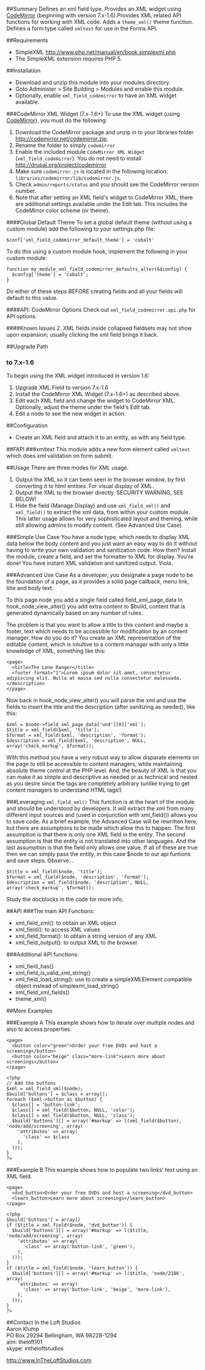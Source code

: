 ##Summary
Defines an xml field type. Provides an XML widget using [CodeMirror](http://codemirror.net/) (beginning with version 7.x-1.6).Provides XML related API functions for working with XML code. Adds a `theme_xml()` theme function.  Defines a form type called `xmltext` for use in the Forms API.

##Requirements
* SimpleXML <http://www.php.net/manual/en/book.simplexml.php>
* The SimpleXML extension requires PHP 5.

##Installation
* Download and unzip this module into your modules directory.
* Goto Administer > Site Building > Modules and enable this module.
* Optionally, enable `xml_field_codemirror` to have an XML widget available.

###CodeMirror XML Widget (7.x-1.6+)
To use the XML widget (using [CodeMirror](http://codemirror.net)), you must do the following:

1. Download the CodeMirror package and unzip in to your libraries folder <http://codemirror.net/codemirror.zip>.
2. Rename the folder to simply `codemirror`
1. Enable the included module `CodeMirror XML Widget` (`xml_field_codemirror`).  You do not need to install <http://drupal.org/project/codemirror>
3. Make sure `codemirror.js` is located in the following location: `libraries/codemirror/lib/codemirror.js`.
4. Check `admin/reports/status` and you should see the CodeMirror version number.
5. Note that after setting an XML field's widget to CodeMirror XML, there are additional settings available under the Edit tab.  This includes the CodeMirror color scheme (or theme).

####Global Default Theme
To set a global default theme (without using a custom module) add the following to your settings.php file:

    $conf['xml_field_codemirror_default_theme'] = 'cobalt'
    
To do this using a custom module hook, implement the following in your custom module:

    function my_module_xml_field_codemirror_defaults_alter(&$config) {
      $config['theme'] = 'cobalt';
    }

Do either of these steps BEFORE creating fields and all your fields will default to this value.


####API: CodeMirror Options
Check out `xml_field_codemirror.api.php` for API options.

####Known Issues
2. XML fields inside collapsed fieldsets may not show upon expansion; usually clicking the xml field brings it back.

##Upgrade Path
### to 7.x-1.6
To begin using the XML widget introduced in version 1.6:

1. Upgrade XML Field to version 7.x-1.6
2. Install the CodeMirror XML Widget (7.x-1.6+) as described above.
3. Edit each XML field and change the widget to CodeMirror XML.  Optionally, adjust the theme under the field's Edit tab.
4. Edit a node to see the new widget in action.

##Configuration
* Create an XML field and attach it to an entity, as with any field type.

##FAPI
###xmltext
This module adds a new form element called `xmltext` which does xml validation on form submit.

##Usage
There are three modes for XML usage.

1. Output the XML so it can been seen in the browser window, by first converting it to html entities. For visual display of XML.
1. Output the XML to the browser directly. SECURITY WARNING, SEE BELOW!
1. Hide the field (Manage Display) and use `xml_field_xml()` and `xml_field()` to extract the xml data, from within your custom module. This latter usage allows for very sophisticated layout and theming, while still allowing admins to modify content. (See Advanced Use Case)


###Simple Use Case
You have a node type, which needs to display XML data below the body content and you just want an easy way to do it without having to write your own validation and sanitization code. How then? Install the module, create a field, and set the formatter to XML for display. You're done! You have instant XML validation and sanitized output. Viola.


###Advanced Use Case
As a developer, you designate a page node to be the foundation of a page, as it provides a solid page callback, menu link, title and body text.

To this page node you add a single field called field_xml_page_data In hook_node_view_alter() you add extra content to $build, content that is generated dynamically based on any number of rules.

The problem is that you want to allow a title to this content and maybe a footer, text which needs to be accessible for modification by an content manager. How do you do it? You create an XML representation of the editable content, which is intuitive to a content manager with only a little knowledge of XML, something like this:

    <page>
      <title>The Lone Ranger</title>
      <footer format="1">Lorem ipsum dolor sit amet, consectetur adipiscing elit. Nulla at massa sed nulla consectetur malesuada.</description>
    </page>

Now back in hook_node_view_alter() you will parse the xml and use the fields to insert the title and the description (after sanitizing as needed), like this:

    $xml = $node->field_xml_page_data['und'][0]['xml'];
    $title = xml_field($xml, 'title');
    $format = xml_field($xml, 'description', 'format');
    $description = xml_field($xml, 'description', NULL, array('check_markup', $format));

With this method you have a very robust way to allow disparate elements on the page to still be accessible to content managers, while maintaining absolute theme control at the PHP level. And, the beauty of XML is that you can make it as simple and descriptive as needed or as technical and nested as you desire since the tags are completely arbitrary (unlike trying to get content managers to understand HTML tags!)


###Leveraging `xml_field_xml()`
This function is at the heart of the module and should be understood by
developers. It will extract the xml from many different input sources and (used in conjunction with xml_field()) allows you to save code. As a brief example, the Advanced Case will be rewritten here, but there are assumptions to be made which allow this to happen. The first assumption is that there is only one XML field in the entity. The second assumption is that the entity is not translated into other languages. And the last assumption is that the field only allows one value. If all of these are true then we can simply pass the entity, in this case $node to our api funtions and save steps. Observe...

    $title = xml_field($node, 'title');
    $format = xml_field($node, 'description', 'format');
    $description = xml_field($node, 'description', NULL, array('check_markup', $format));

Study the docblocks in the code for more info.

##API
###The main API Functions:
* xml_field_xml(): to obtain an XML object
* xml_field(): to access XML values
* xml_field_format(): to obtain a string version of any XML
* xml_field_output(): to output XML to the browser

###Additional API functions:
* xml_field_has()
* xml_field_is_valid_xml_string()
* xml_field_load_string(): use to create a simpleXMLElement compatible object instead of simplexml_load_string()
* xml_field_xml_fields()
* theme_xml()


##More Examples

###Example A
This example shows how to iterate over multiple nodes and also to access
properties.

    <page>
      <button color="green">Order your free DVDs and host a screening</button>
      <button color="beige" class="more-link">Learn more about screenings</button>
    </page>
    
    <?php
    // Add the buttons
    $xml = xml_field_xml($node);
    $build['buttons'] = $class = array();
    foreach ($xml->button as $button) {
      $class[] = 'button-link';
      $class[] = xml_field($button, NULL, 'color');
      $class[] = xml_field($button, NULL, 'class');
      $build['buttons'][] = array('#markup' => l(xml_field($button), 'node/add/screening', array(
        'attributes' => array(
          'class' => $class
        ),
      )));
    }
    ?>

###Example B
This example shows how to populate two links' text using an XML field.

    <page>
      <dvd_button>Order your free DVDs and host a screening</dvd_button>
      <learn_button>Learn more about screenings</learn_button>
    </page>
    
    <?php
    $build['buttons'] = array()
    if ($title = xml_field($node, 'dvd_button')) {
      $build['buttons'][] = array('#markup' => l($title, 'node/add/screening', array(
        'attributes' => array(
          'class' => array('button-link', 'green'),
        ),
      )));
    }
    if ($title = xml_field($node, 'learn_button')) {
      $build['buttons'][] = array('#markup' => l($title, 'node/2186', array(
        'attributes' => array(
          'class' => array('button-link', 'beige', 'more-link'),
        ),
      )));
    }
    ?>

##Contact
In the Loft Studios  
Aaron Klump  
PO Box 29294 Bellingham, WA 98228-1294  
aim: theloft101  
skype: intheloftstudios  

<http://www.InTheLoftStudios.com>
